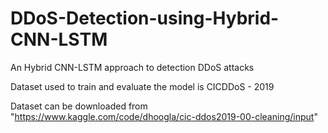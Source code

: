 # DDoS-Detection-using-Hybrid-CNN-LSTM
An Hybrid CNN-LSTM approach to detection DDoS attacks

Dataset used to train and evaluate the model is CICDDoS - 2019

Dataset can be downloaded from "https://www.kaggle.com/code/dhoogla/cic-ddos2019-00-cleaning/input"
